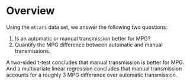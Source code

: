 # Overview

Using the ```mtcars``` data set, we answer the following two questions:

1. Is an automatic or manual transmission better for MPG?
2. Quantify the MPG difference between automatic and manual transmissions.

A two-sided t-test concludes that manual transmission is better for MPG. And a multivariate linear regression concludes that manual transmission accounts for a roughly 3 MPG difference over automatic transmission.
